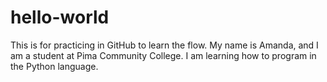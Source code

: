 # hello-world
This is for practicing in GitHub to learn the flow. 
My name is Amanda, and I am a student at Pima Community College. I am learning how to program in the Python language. 
